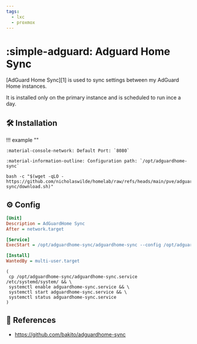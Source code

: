 ```yaml
---
tags:
  - lxc
  - proxmox
---
```

# :simple-adguard: Adguard Home Sync

[AdGuard Home Sync][1] is used to sync settings between my AdGuard Home instances.

It is installed only on the primary instance and is scheduled to run ince a day.

## :hammer_and_wrench: Installation

!!! example ""

    :material-console-network: Default Port: `8080`
    
    :material-information-outline: Configuration path: `/opt/adguardhome-sync`

```shell title="Download and decompress to tmp dir"
bash -c "$(wget -qLO - https://github.com/nicholaswilde/homelab/raw/refs/heads/main/pve/adguardhome-sync/download.sh)"
```

## :gear: Config

```ini title="/opt/adguardhome-sync/adguardhome-sync.service"
[Unit]
Description = AdGuardHome Sync
After = network.target

[Service]
ExecStart = /opt/adguardhome-sync/adguardhome-sync --config /opt/adguardhome-sync/adguardhome-sync.yaml run

[Install]
WantedBy = multi-user.target
```

```shell
(
 cp /opt/adguardhome-sync/adguardhome-sync.service /etc/systemd/system/ && \
 systemctl enable adguardhome-sync.service && \
 systemctl start adguardhome-sync.service && \
 systemctl status adguardhome-sync.service
) 
```


## :link: References

- <https://github.com/bakito/adguardhome-sync>
